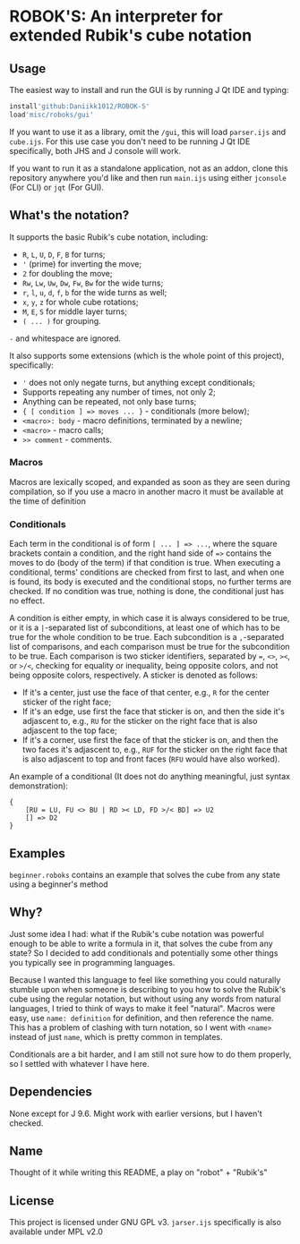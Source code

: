 # ROBOK'S: An interpreter for extended Rubik's cube notation

## Usage

The easiest way to install and run the GUI is by running J Qt IDE and typing:
```j
install'github:Daniikk1012/ROBOK-S'
load'misc/roboks/gui'
```
If you want to use it as a library, omit the `/gui`, this will load `parser.ijs`
and `cube.ijs`. For this use case you don't need to be running J Qt IDE
specifically, both JHS and J console will work.

If you want to run it as a standalone application, not as an addon, clone this
repository anywhere you'd like and then run `main.ijs` using either `jconsole`
(For CLI) or `jqt` (For GUI).

## What's the notation?

It supports the basic Rubik's cube notation, including:
- `R`, `L`, `U`, `D`, `F`, `B` for turns;
- `'` (prime) for inverting the move;
- `2` for doubling the move;
- `Rw`, `Lw`, `Uw`, `Dw`, `Fw`, `Bw` for the wide turns;
- `r`, `l`, `u`, `d`, `f`, `b` for the wide turns as well;
- `x`, `y`, `z` for whole cube rotations;
- `M`, `E`, `S` for middle layer turns;
- `( ... )` for grouping.

`-` and whitespace are ignored.

It also supports some extensions (which is the whole point of this project),
specifically:
- `'` does not only negate turns, but anything except conditionals;
- Supports repeating any number of times, not only 2;
- Anything can be repeated, not only base turns;
- `{ [ condition ] => moves ... }` - conditionals (more below);
- `<macro>: body` - macro definitions, terminated by a newline;
- `<macro>` - macro calls;
- `>> comment` - comments.

### Macros

Macros are lexically scoped, and expanded as soon as they are seen during
compilation, so if you use a macro in another macro it must be available at the
time of definition

### Conditionals

Each term in the conditional is of form `[ ... ] => ...`, where the square
brackets contain a condition, and the right hand side of `=>` contains the moves
to do (body of the term) if that condition is true. When executing a
conditional, terms' conditions are checked from first to last, and when one is
found, its body is executed and the conditional stops, no further terms are
checked. If no condition was true, nothing is done, the conditional just has no
effect.

A condition is either empty, in which case it is always considered to be true,
or it is a `|`-separated list of subconditions, at least one of which has to be
true for the whole condition to be true. Each subcondition is a `,`-separated
list of comparisons, and each comparison must be true for the subcondition to be
true. Each comparison is two sticker identifiers, separated by `=`, `<>`, `><`,
or `>/<`, checking for equality or inequality, being opposite colors, and not
being opposite colors, respectively. A sticker is denoted as follows:
- If it's a center, just use the face of that center, e.g., `R` for the center
  sticker of the right face;
- If it's an edge, use first the face that sticker is on, and then the side it's
  adjascent to, e.g., `RU` for the sticker on the right face that is also
  adjascent to the top face;
- If it's a corner, use first the face of that the sticker is on, and then the
  two faces it's adjascent to, e.g., `RUF` for the sticker on the right face
  that is also adjascent to top and front faces (`RFU` would have also worked).

An example of a conditional (It does not do anything meaningful, just syntax
demonstration):
```
{
    [RU = LU, FU <> BU | RD >< LD, FD >/< BD] => U2
    [] => D2
}
```

## Examples

`beginner.roboks` contains an example that solves the cube from any state using
a beginner's method

## Why?

Just some idea I had: what if the Rubik's cube notation was powerful enough to
be able to write a formula in it, that solves the cube from any state? So I
decided to add conditionals and potentially some other things you typically see
in programming languages.

Because I wanted this language to feel like something you could naturally
stumble upon when someone is describing to you how to solve the Rubik's cube
using the regular notation, but without using any words from natural languages,
I tried to think of ways to make it feel "natural".  Macros were easy, use
`name: definition` for definition, and then reference the name. This has a
problem of clashing with turn notation, so I went with `<name>` instead of just
`name`, which is pretty common in templates.

Conditionals are a bit harder, and I am still not sure how to do them properly,
so I settled with whatever I have here.

## Dependencies

None except for J 9.6. Might work with earlier versions, but I haven't checked.

## Name

Thought of it while writing this README, a play on "robot" + "Rubik's"

## License

This project is licensed under GNU GPL v3. `jarser.ijs` specifically is also
available under MPL v2.0
